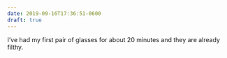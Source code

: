 ```yaml
---
date: 2019-09-16T17:36:51-0600
draft: true
---
```




I’ve had my first pair of glasses for about 20 minutes and they are already filthy.



